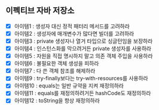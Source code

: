 ## 이펙티브 자바 저장소
- [x] 아이템1 : 생성자 대신 정적 패터리 메서드를 고려하라
- [x] 아이템2 : 생성자에 매개변수가 많다면 빌더를 고려하라
- [x] 아이템3 : private 생성자나 열거 타입으로 싱글턴임을 보장하라
- [x] 아이템4 : 인스턴스화를 막으려거든 private 생성자를 사용하라
- [x] 아이템5 : 자원을 직접 명시하지 말고 의존 객체 주입을 사용하라
- [x] 아이템6 : 불필요한 객체 생성을 피하라
- [x] 아이템7 : 다 쓴 객체 참조를 해제하라
- [x] 아이템9 : try-finally보다는 try-with-resources를 사용하라
- [x] 아이템10 : equals는 일반 규약을 지켜 재정의하라 
- [x] 아이템11 : equals를 재정의하려거든 hashCode도 재정의하라
- [x] 아이템12 : toString을 항상 재정의하라

